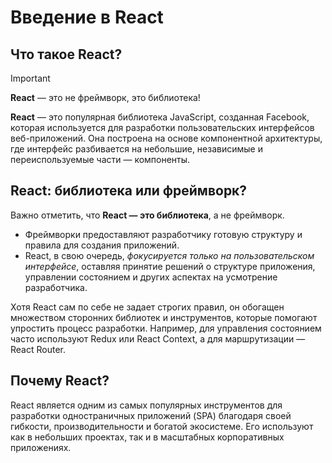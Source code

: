 # Введение в React

## Что такое React?

> [!IMPORTANT]
> **React** — это не фреймворк, это библиотека!

**React** — это популярная библиотека JavaScript, созданная Facebook, которая используется для разработки пользовательских интерфейсов веб-приложений. Она построена на основе компонентной архитектуры, где интерфейс разбивается на небольшие, независимые и переиспользуемые части — компоненты.

## React: библиотека или фреймворк?

Важно отметить, что **React — это библиотека**, а не фреймворк.

- Фреймворки предоставляют разработчику готовую структуру и правила для создания приложений.
- React, в свою очередь, _фокусируется только на пользовательском интерфейсе_, оставляя принятие решений о структуре приложения, управлении состоянием и других аспектах на усмотрение разработчика.

Хотя React сам по себе не задает строгих правил, он обогащен множеством сторонних библиотек и инструментов, которые помогают упростить процесс разработки. Например, для управления состоянием часто используют Redux или React Context, а для маршрутизации — React Router.

## Почему React?

React является одним из самых популярных инструментов для разработки одностраничных приложений (SPA) благодаря своей гибкости, производительности и богатой экосистеме. Его используют как в небольших проектах, так и в масштабных корпоративных приложениях.
